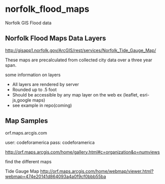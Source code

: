 norfolk_flood_maps
==================

Norfolk GIS Flood data

Norfolk Flood Maps Data Layers
---
http://gisapp1.norfolk.gov/ArcGIS/rest/services/Norfolk_Tide_Gauge_Map/

These maps are precalculated from collected city data over a three year span.

some information on layers

- All layers are rendered by server
- Rounded up to .5 foot
- Should be accessible by any map layer on the web ex (leaflet, esri-js,google maps)
- see example in repo(coming)  


Map Samples
---
orf.maps.arcgis.com

user: codeforamerica
pass: codeforamerica

http://orf.maps.arcgis.com/home/gallery.html#c=organization&o=numviews

find the different maps


Tide Gauge Map
http://orf.maps.arcgis.com/home/webmap/viewer.html?webmap=474e20141d864093a4a0f9cf0bbb55ba
